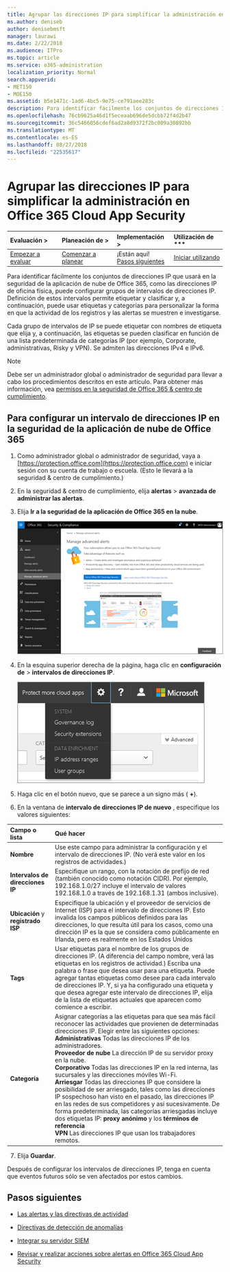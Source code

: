 ```yaml
---
title: Agrupar las direcciones IP para simplificar la administración en Office 365 Cloud App Security
ms.author: deniseb
author: denisebmsft
manager: laurawi
ms.date: 2/22/2018
ms.audience: ITPro
ms.topic: article
ms.service: o365-administration
localization_priority: Normal
search.appverid:
- MET150
- MOE150
ms.assetid: b5e1471c-1ad6-4bc5-9e75-ce791aee283c
description: Para identificar fácilmente los conjuntos de direcciones IP que usará en la seguridad de la aplicación de nube de Office 365, como las direcciones IP de oficina física, puede configurar grupos de intervalos de direcciones IP.
ms.openlocfilehash: 76cb9625a46d1f5eceaab696de5dcbb72f4d2b47
ms.sourcegitcommit: 36c5466056cdef6ad2a8d9372f2bc009a30892bb
ms.translationtype: MT
ms.contentlocale: es-ES
ms.lasthandoff: 08/27/2018
ms.locfileid: "22535617"
---
```

# <a name="group-your-ip-addresses-to-simplify-management-in-office-365-cloud-app-security"></a>Agrupar las direcciones IP para simplificar la administración en Office 365 Cloud App Security
  
|Evaluación **\>**|Planeación de **\>**|Implementación **\>**|Utilización de ***|
|:-----|:-----|:-----|:-----|
|[Empezar a evaluar](office-365-cas-overview.md) <br/> |[Comenzar a planear](get-ready-for-office-365-cas.md) <br/> |¡Están aquí!  <br/> [Pasos siguientes](#next-steps) <br/> |[Iniciar utilizando](utilization-activities-for-ocas.md) <br/> |
   
Para identificar fácilmente los conjuntos de direcciones IP que usará en la seguridad de la aplicación de nube de Office 365, como las direcciones IP de oficina física, puede configurar grupos de intervalos de direcciones IP. Definición de estos intervalos permite etiquetar y clasificar y, a continuación, puede usar etiquetas y categorías para personalizar la forma en que la actividad de los registros y las alertas se muestren e investigarse.
  
Cada grupo de intervalos de IP se puede etiquetar con nombres de etiqueta que elija y, a continuación, las etiquetas se pueden clasificar en función de una lista predeterminada de categorías IP (por ejemplo, Corporate, administrativas, Risky y VPN). Se admiten las direcciones IPv4 e IPv6.
  
> [!NOTE]
> Debe ser un administrador global o administrador de seguridad para llevar a cabo los procedimientos descritos en este artículo. Para obtener más información, vea [permisos en la seguridad de Office 365 &amp; centro de cumplimiento](permissions-in-the-security-and-compliance-center.md). 
  
## <a name="to-set-up-an-ip-address-range-in-office-365-cloud-app-security"></a>Para configurar un intervalo de direcciones IP en la seguridad de la aplicación de nube de Office 365

1. Como administrador global o administrador de seguridad, vaya a [https://protection.office.com](https://protection.office.com) e iniciar sesión con su cuenta de trabajo o escuela. (Esto le llevará a la seguridad &amp; centro de cumplimiento.) 
    
2. En la seguridad &amp; centro de cumplimiento, elija **alertas** \> **avanzada de administrar las alertas**.
    
3. Elija **Ir a la seguridad de la aplicación de Office 365 en la nube**.
    
    ![En la seguridad &amp; centro de cumplimiento, elija Administrar alertas avanzadas para ir a la seguridad de la aplicación de nube de Office 365](media/958632d4-03e3-4ade-8e22-d5509db6fca7.png)
  
4. En la esquina superior derecha de la página, haga clic en **configuración de** \> **intervalos de direcciones IP**.
    
    ![En seguridad de la aplicación de nube de Office 365, elija Configuración para tener acceso a la configuración del sistema y de datos](media/f6c48ee3-39b4-4b5a-8252-b6493b7bcd3d.png)
  
5. Haga clic en el botón nuevo, que se parece a un signo más ( **+**).
    
6. En la ventana de **intervalo de direcciones IP de nuevo** , especifique los valores siguientes: 
    
|**Campo o lista**|**Qué hacer**|
|:-----|:-----|
|**Nombre** <br/> |Use este campo para administrar la configuración y el intervalo de direcciones IP. (No verá este valor en los registros de actividades.)  <br/> |
|**Intervalos de direcciones IP** <br/> |Especifique un rango, con la notación de prefijo de red (también conocido como notación CIDR). Por ejemplo, 192.168.1.0/27 incluye el intervalo de valores 192.168.1.0 a través de 192.168.1.31 (ambos inclusive).  <br/> |
|**Ubicación** y **registrado ISP** <br/> |Especifique la ubicación y el proveedor de servicios de Internet (ISP) para el intervalo de direcciones IP. Esto invalida los campos públicos definidos para las direcciones, lo que resulta útil para los casos, como una dirección IP es la que se considera como públicamente en Irlanda, pero es realmente en los Estados Unidos  <br/> |
|**Tags** <br/> |Usar etiquetas para el nombre de los grupos de direcciones IP. (A diferencia del campo nombre, verá las etiquetas en los registros de actividad.) Escriba una palabra o frase que desea usar para una etiqueta. Puede agregar tantas etiquetas como desee para cada intervalo de direcciones IP. Y, si ya ha configurado una etiqueta y que desea agregar este intervalo de direcciones IP, elija de la lista de etiquetas actuales que aparecen como comience a escribir.  <br/> |
|**Categoría** <br/> | Asignar categorías a las etiquetas para que sea más fácil reconocer las actividades que provienen de determinadas direcciones IP. Elegir entre las siguientes opciones:<br/> **Administrativas** Todas las direcciones IP de los administradores.  <br/> **Proveedor de nube** La dirección IP de su servidor proxy en la nube.  <br/> **Corporativo** Todas las direcciones IP en la red interna, las sucursales y las direcciones móviles Wi-Fi.  <br/> **Arriesgar** Todas las direcciones IP que considere la posibilidad de ser arriesgado, tales como las direcciones IP sospechoso han visto en el pasado, las direcciones IP en las redes de sus competidores y así sucesivamente. De forma predeterminada, las categorías arriesgadas incluye dos etiquetas IP: **proxy anónimo** y los **términos de referencia** <br/> **VPN** Las direcciones IP que usan los trabajadores remotos.  <br/> |
   
7. Elija **Guardar**.
    
Después de configurar los intervalos de direcciones IP, tenga en cuenta que eventos futuros sólo se ven afectados por estos cambios.
  
## <a name="next-steps"></a>Pasos siguientes

- [Las alertas y las directivas de actividad](activity-policies-and-alerts.md)
    
- [Directivas de detección de anomalías](anomaly-detection-policies-in-ocas.md)
    
- [Integrar su servidor SIEM](integrate-your-siem-server-with-office-365-cas.md)
    
- [Revisar y realizar acciones sobre alertas en Office 365 Cloud App Security](review-office-365-cas-alerts.md)
    

